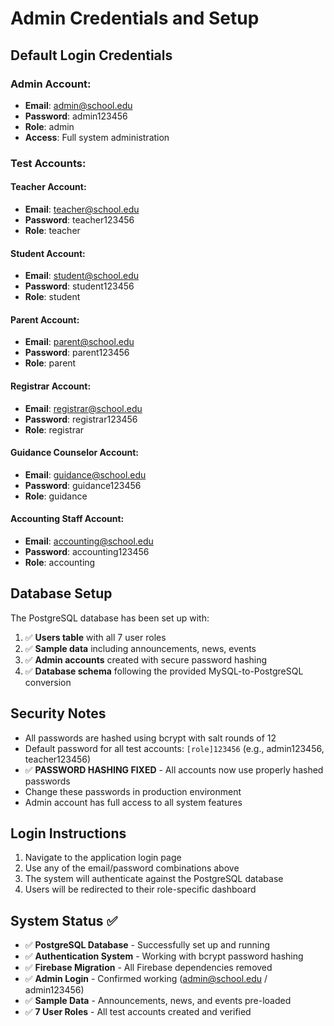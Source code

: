 # Admin Credentials and Setup

## Default Login Credentials

### Admin Account:
- **Email**: admin@school.edu
- **Password**: admin123456
- **Role**: admin
- **Access**: Full system administration

### Test Accounts:

#### Teacher Account:
- **Email**: teacher@school.edu
- **Password**: teacher123456
- **Role**: teacher

#### Student Account:
- **Email**: student@school.edu
- **Password**: student123456
- **Role**: student

#### Parent Account:
- **Email**: parent@school.edu
- **Password**: parent123456
- **Role**: parent

#### Registrar Account:
- **Email**: registrar@school.edu
- **Password**: registrar123456
- **Role**: registrar

#### Guidance Counselor Account:
- **Email**: guidance@school.edu
- **Password**: guidance123456
- **Role**: guidance

#### Accounting Staff Account:
- **Email**: accounting@school.edu
- **Password**: accounting123456
- **Role**: accounting

## Database Setup

The PostgreSQL database has been set up with:

1. ✅ **Users table** with all 7 user roles
2. ✅ **Sample data** including announcements, news, events
3. ✅ **Admin accounts** created with secure password hashing
4. ✅ **Database schema** following the provided MySQL-to-PostgreSQL conversion

## Security Notes

- All passwords are hashed using bcrypt with salt rounds of 12
- Default password for all test accounts: `[role]123456` (e.g., admin123456, teacher123456)
- ✅ **PASSWORD HASHING FIXED** - All accounts now use properly hashed passwords
- Change these passwords in production environment
- Admin account has full access to all system features

## Login Instructions

1. Navigate to the application login page
2. Use any of the email/password combinations above
3. The system will authenticate against the PostgreSQL database
4. Users will be redirected to their role-specific dashboard

## System Status ✅

- ✅ **PostgreSQL Database** - Successfully set up and running
- ✅ **Authentication System** - Working with bcrypt password hashing
- ✅ **Firebase Migration** - All Firebase dependencies removed
- ✅ **Admin Login** - Confirmed working (admin@school.edu / admin123456)
- ✅ **Sample Data** - Announcements, news, and events pre-loaded
- ✅ **7 User Roles** - All test accounts created and verified